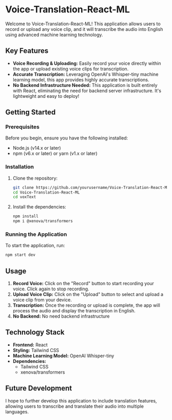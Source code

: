
# Voice-Translation-React-ML

Welcome to Voice-Translation-React-ML! This application allows users to record or upload any voice clip, and it will transcribe the audio into English using advanced machine learning technology.

## Key Features

- **Voice Recording & Uploading:** Easily record your voice directly within the app or upload existing voice clips for transcription.
- **Accurate Transcription:** Leveraging OpenAI's Whisper-tiny machine learning model, this app provides highly accurate transcriptions.
- **No Backend Infrastructure Needed:** This application is built entirely with React, eliminating the need for backend server infrastructure. It's lightweight and easy to deploy!

## Getting Started

### Prerequisites

Before you begin, ensure you have the following installed:

- Node.js (v14.x or later)
- npm (v6.x or later) or yarn (v1.x or later)

### Installation

1. Clone the repository:
   ```bash
   git clone https://github.com/yourusername/Voice-Translation-React-ML.git
   cd Voice-Translation-React-ML
   cd voxText
   ```

2. Install the dependencies:
   ```bash
   npm install
   npm i @xenova/transformers
   ```
 
### Running the Application

To start the application, run:
```bash
npm start dev
```
## Usage

1. **Record Voice:** Click on the "Record" button to start recording your voice. Click again to stop recording.
2. **Upload Voice Clip:** Click on the "Upload" button to select and upload a voice clip from your device.
3. **Transcription:** Once the recording or upload is complete, the app will process the audio and display the transcription in English.
4. **No Backend:** No need backend infrastructure

## Technology Stack

- **Frontend:** React
- **Styling:** Tailwind CSS
- **Machine Learning Model:** OpenAI Whisper-tiny
- **Dependencies:** 
  - Tailwind CSS
  - xenova/transformers

## Future Development

I hope to further develop this application to include translation features, allowing users to transcribe and translate their audio into multiple languages.


